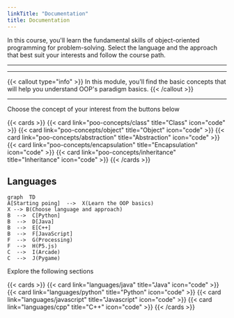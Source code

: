 ```yaml
---
linkTitle: "Documentation"
title: Documentation
---
```


<!--more-->

In this course, you'll learn the fundamental skills of object-oriented programming for problem-solving.
Select the language and the approach that best suit your interests and follow the course path.


___
---

{{< callout type="info" >}}
  In this module, you'll find the basic concepts that will help you understand OOP's paradigm basics.
{{< /callout >}}

___
Choose the concept of your interest from the buttons below

{{< cards >}}
  {{< card link="poo-concepts/class" title="Class" icon="code" >}}
  {{< card link="poo-concepts/object" title="Object" icon="code" >}}
  {{< card link="poo-concepts/abstraction" title="Abstraction" icon="code" >}}
  {{< card link="poo-concepts/encapsulation" title="Encapsulation" icon="code" >}}
  {{< card link="poo-concepts/inheritance" title="Inheritance" icon="code" >}}
{{< /cards >}}

## Languages

```mermaid
graph  TD
A[Starting poing]  -->  X(Learn the OOP basics)
X --> B(Choose language and approach)
B  -->  C[Python]
B  -->  D[Java]
B  -->  E[C++]
B  -->  F[JavaScript]
F  -->  G(Processing)
F  -->  H(P5.js)
C  -->  I(Arcade)
C  -->  J(Pygame)
```

Explore the following sections

{{< cards >}}
  {{< card link="languages/java" title="Java" icon="code" >}}
  {{< card link="languages/python" title="Python" icon="code" >}}
  {{< card link="languages/javascript" title="Javascript" icon="code" >}}
  {{< card link="languages/cpp" title="C++" icon="code" >}}
{{< /cards >}}


